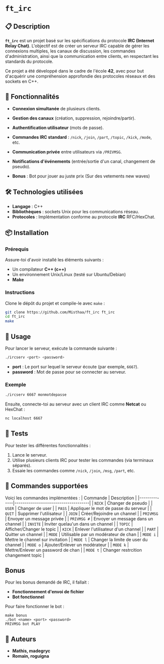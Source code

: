 # `ft_irc`

## 📋 Description
**`ft_irc`** est un projet basé sur les spécifications du protocole **IRC (Internet Relay Chat)**. L'objectif est de créer un serveur IRC capable de gérer les connexions multiples, les canaux de discussion, les commandes d'administration, ainsi que la communication entre clients, en respectant les standards du protocole.

Ce projet a été développé dans le cadre de l'école **42**, avec pour but d'acquérir une compréhension approfondie des protocoles réseaux et des sockets en C++.

## 🚀 Fonctionnalités
- **Connexion simultanée** de plusieurs clients.
- **Gestion des canaux** (création, suppression, rejoindre/partir).
- **Authentification utilisateur** (mots de passe).
- **Commandes IRC standard** : `/nick`, `/join`, `/part`, `/topic`, `/kick`, `/mode`, etc.
- **Communication privée** entre utilisateurs via `/PRIVMSG`.
- **Notifications d'événements** (entrée/sortie d'un canal, changement de pseudo).

- **Bonus** : Bot pour jouer au juste prix (Sur des vetements new waves)

## 🛠️ Technologies utilisées
- **Langage** : C++
- **Bibliothèques** : sockets Unix pour les communications réseau.
- **Protocoles** : Implémentation conforme au protocole **IRC** RFC/HexChat.

## 📦 Installation

### Prérequis
Assure-toi d'avoir installé les éléments suivants :
- Un compilateur **C++ (c++)**
- Un environnement Unix/Linux (testé sur Ubuntu/Debian)
- **Make**

### Instructions
Clone le dépôt du projet et compile-le avec `make` :
```bash
git clone https://github.com/Misthaa/ft_irc ft_irc
cd ft_irc
make
```

## 🏃 Usage
Pour lancer le serveur, exécute la commande suivante :
```bash
./ircserv <port> <password>
```

- **port** : Le port sur lequel le serveur écoute (par exemple, `6667`).
- **password** : Mot de passe pour se connecter au serveur.

### Exemple
```bash
./ircserv 6667 monmotdepasse
```

Ensuite, connecte-toi au serveur avec un client IRC comme **Netcat** ou HexChat :
```bash
nc localhost 6667
```

## 🧪 Tests
Pour tester les différentes fonctionnalités :
1. Lance le serveur.
2. Utilise plusieurs clients IRC pour tester les commandes (via terminaux séparés).
3. Essaie les commandes comme `/nick`, `/join`, `/msg`, `/part`, etc.

## 📝 Commandes supportées
Voici les commandes implémentées :
| Commande     | Description                          |
|--------------|--------------------------------------|
| `NICK`       | Changer de pseudo                    |
| `USER`       | Changer de user                      |
| `PASS`       | Appliquer le mot de passe du serveur |
| `QUIT`       | Supprimer l'utilisateur              |
| `JOIN`       | Créer/Rejoindre un channel           |
| `PRIVMSG`    | Envoyer un message privée            |
| `PRIVMSG #`  | Envoyer un message dans un channel   |
| `INVITE`     | Inviter quelau'un dans un channel    |
| `TOPIC`      | Afficher/Changer le topic            |
| `KICK`       | Enlever l'utilisateur d'un channel   |
| `PART`       | Quitter un channel                   |
| `MODE`       | Utilisable par un modérateur de chan |
| `MODE i`     | Mettre le channel sur invitation     |
| `MODE l`     | Changer la limite de user du channel |
| `MODE o`     | Ajouter/Enlever un modérateur        |
| `MODE k`     | Mettre/Enlever un password de chan   |
| `MODE t`     | Changer restrcition changement topic |

## Bonus

Pour les bonus demandé de IRC, il fallait :

- **Fonctionnement d'envoi de fichier**
- **Bot fonctionnel**

Pour faire fonctionner le bot :

```
make bonus
./bot <name> <port> <password>
PRIVMSG bot PLAY
```

## 🤝 Auteurs
- **Mathis, madegryc**
- **Romain, roguigna**
